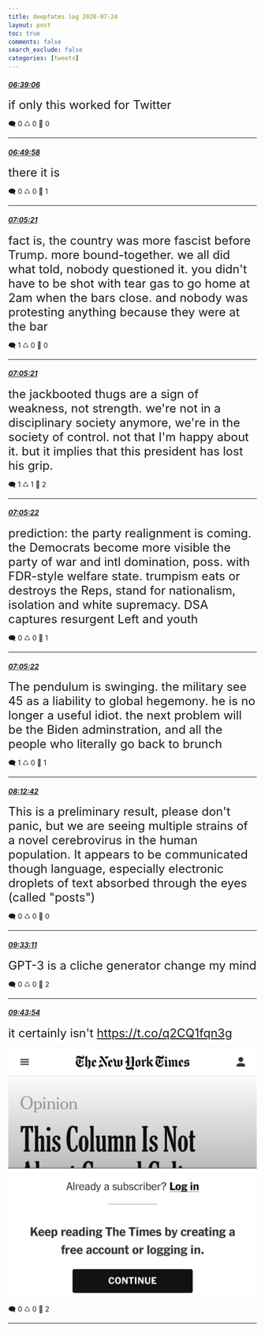 ```yaml
---
title: deepfates log 2020-07-24
layout: post
toc: true
comments: false
search_exclude: false
categories: [tweets]
---
```



#### <a href = "https://twitter.com/deepfates/status/1286642059294593024">*06:39:06*</a>

<font size="5">if only this worked for Twitter</font>



🗨️ 0 ♺ 0 🤍  0   

---
    
#### <a href = "https://twitter.com/deepfates/status/1286644794479931392">*06:49:58*</a>

<font size="5">there it is</font>



🗨️ 0 ♺ 0 🤍  1   

---
    
#### <a href = "https://twitter.com/deepfates/status/1286648667311497216">*07:05:21*</a>

<font size="5">fact is, the country was more fascist before Trump. more bound-together. we all did what told, nobody questioned it.   you didn't have to be shot with tear gas to go home at 2am when the bars close. and nobody was protesting anything because they were at the bar</font>



🗨️ 1 ♺ 0 🤍  0   

---
    
#### <a href = "https://twitter.com/deepfates/status/1286648665168211969">*07:05:21*</a>

<font size="5">the jackbooted thugs are a sign of weakness, not strength. we're not in a disciplinary society anymore, we're in the society of control. not that I'm happy about it. but it implies that this president has lost his grip.</font>



🗨️ 1 ♺ 1 🤍  2   

---
    
#### <a href = "https://twitter.com/deepfates/status/1286648671262523399">*07:05:22*</a>

<font size="5">prediction: the party realignment is coming. the Democrats become more visible the party of war and intl domination, poss. with FDR-style welfare state. trumpism eats or destroys the Reps, stand for nationalism, isolation and white supremacy. DSA captures resurgent Left and youth</font>



🗨️ 0 ♺ 0 🤍  1   

---
    
#### <a href = "https://twitter.com/deepfates/status/1286648669198880768">*07:05:22*</a>

<font size="5">The pendulum is swinging. the military see 45 as a liability to global hegemony. he is no longer a useful idiot.   the next problem will be the Biden adminstration, and all the people who literally go back to brunch</font>



🗨️ 1 ♺ 0 🤍  1   

---
    
#### <a href = "https://twitter.com/deepfates/status/1286665616124977152">*08:12:42*</a>

<font size="5">This is a preliminary result, please don't panic, but we are seeing multiple strains of a novel cerebrovirus in the human population. It appears to be communicated though language, especially electronic droplets of text absorbed through the eyes (called "posts")</font>



🗨️ 0 ♺ 0 🤍  0   

---
    
#### <a href = "https://twitter.com/deepfates/status/1286685870989488129">*09:33:11*</a>

<font size="5">GPT-3 is a cliche generator change my mind</font>



🗨️ 0 ♺ 0 🤍  2   

---
    
#### <a href = "https://twitter.com/deepfates/status/1286688568853897219">*09:43:54*</a>

<font size="5">it certainly isn't  https://t.co/q2CQ1fqn3g</font>

![image from twitter](/images/Eds8auHWoAIP1sC.jpg)


🗨️ 0 ♺ 0 🤍  2   

---
    
            

